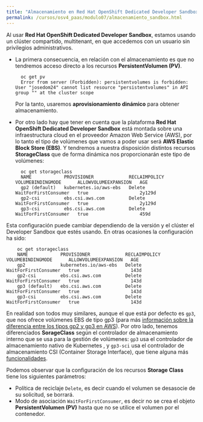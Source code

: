 ```yaml
---
title: "Almacenamiento en Red Hat OpenShift Dedicated Developer Sandbox"
permalink: /cursos/osv4_paas/modulo07/almacenamiento_sandbox.html
---
```


Al usar **Red Hat OpenShift Dedicated Developer Sandbox**, estamos usando un clúster compartido, multitenant, en que accedemos con un usuario sin privilegios administrativos.

* La primera consecuencia, en relación con el almacenamiento es que no tendremos acceso directo a los recursos **PersistentVolumen (PV)**.

        oc get pv
        Error from server (Forbidden): persistentvolumes is forbidden: User "josedom24" cannot list resource "persistentvolumes" in API group "" at the cluster scope

    Por la tanto, usaremos **aprovisionamiento dinámico** para obtener almacenamiento.

* Por otro lado hay que tener en cuenta que la plataforma **Red Hat OpenShift Dedicated Developer Sandbox** está montada sobre una infraestructura cloud en el proveedor Amazon Web Service (AWS), por lo tanto el tipo de volúmenes que vamos  a poder usar será **AWS Elastic Block Store (EBS)**. Y tendremos a nuestra disposición distintos recursos **StorageClass** que de forma dinámica nos proporcionarán este tipo de volúmenes:


        oc get storageclass
        NAME            PROVISIONER             RECLAIMPOLICY   VOLUMEBINDINGMODE      ALLOWVOLUMEEXPANSION   AGE
        gp2 (default)   kubernetes.io/aws-ebs   Delete          WaitForFirstConsumer   true                   2y129d
        gp2-csi         ebs.csi.aws.com         Delete          WaitForFirstConsumer   true                   2y129d
        gp3-csi         ebs.csi.aws.com         Delete          WaitForFirstConsumer   true                   459d

Esta configuración puede cambiar dependiendo de la versión y el clúster el Developer Sandbox que estés usando. En otras ocasiones la configuración ha sido:

        oc get storageclass
        NAME            PROVISIONER             RECLAIMPOLICY   VOLUMEBINDINGMODE      ALLOWVOLUMEEXPANSION   AGE
        gp2             kubernetes.io/aws-ebs   Delete          WaitForFirstConsumer   true                   143d
        gp2-csi         ebs.csi.aws.com         Delete          WaitForFirstConsumer   true                   143d
        gp3 (default)   ebs.csi.aws.com         Delete          WaitForFirstConsumer   true                   143d
        gp3-csi         ebs.csi.aws.com         Delete          WaitForFirstConsumer   true                   143d

En realidad son todos muy similares, aunque el que está por defecto es `gp3`, que nos ofrece volúmenes EBS de tipo gp3 (para más [información sobre la diferencia entre los tipos gp2 y gp3 en AWS](https://docs.aws.amazon.com/emr/latest/ManagementGuide/emr-plan-storage-compare-volume-types.html)). Por otro lado, tenemos diferenciados **SorageClass** según el controlador de almacenamiento interno que se usa para la gestión de volúmenes: `gp3` usa el controlador de almacenamiento nativo de Kubernetes , y `gp3-sci` usa el controlador de almacenamiento CSI (Container Storage Interface), que tiene alguna más [funcionalidades](https://docs.openshift.com/container-platform/4.12/storage/container_storage_interface/persistent-storage-csi.html).

Podemos observar que la configuración de los recursos **Storage Class** tiene los siguientes parámetros:

* Política de reciclaje `Delete`, es decir cuando el volumen se desasocie de su solicitud, se borrará.
* Modo de asociación `WaitForFirstConsumer`, es decir no se crea el objeto **PersistentVolumen (PV)** hasta que no se utilice el volumen por el contenedor.
